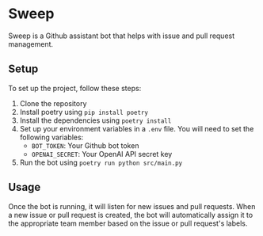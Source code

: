 # Sweep

Sweep is a Github assistant bot that helps with issue and pull request management. 

## Setup

To set up the project, follow these steps:

1. Clone the repository
2. Install poetry using `pip install poetry`
3. Install the dependencies using `poetry install`
4. Set up your environment variables in a `.env` file. You will need to set the following variables:
    - `BOT_TOKEN`: Your Github bot token
    - `OPENAI_SECRET`: Your OpenAI API secret key
5. Run the bot using `poetry run python src/main.py`

## Usage

Once the bot is running, it will listen for new issues and pull requests. When a new issue or pull request is created, the bot will automatically assign it to the appropriate team member based on the issue or pull request's labels.
